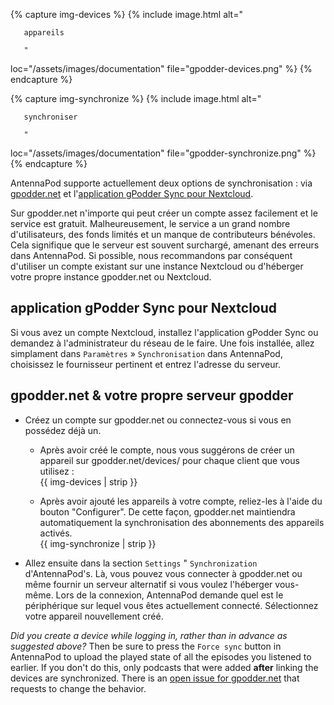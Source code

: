 {% capture img-devices %} {% include image.html alt="

       appareils

       "

loc="/assets/images/documentation" file="gpodder-devices.png" %} {% endcapture %}

{% capture img-synchronize %} {% include image.html alt="

       synchroniser

       "

loc="/assets/images/documentation" file="gpodder-synchronize.png" %} {%
endcapture %}

AntennaPod supporte actuellement deux options de synchronisation : via
[gpodder.net](https://gpodder.net/) et l'[application gPodder Sync pour
Nextcloud](https://apps.nextcloud.com/apps/gpoddersync).

Sur gpodder.net n'importe qui peut créer un compte assez facilement et le service
est gratuit. Malheureusement, le service a un grand nombre d'utilisateurs, des
fonds limités et un manque de contributeurs bénévoles. Cela signifique que le
serveur est souvent surchargé, amenant des erreurs dans AntennaPod. Si possible,
nous recommandons par conséquent d'utiliser un compte existant sur une instance
Nextcloud ou d'héberger votre propre instance gpodder.net ou Nextcloud.

## application gPodder Sync pour Nextcloud

Si vous avez un compte Nextcloud, installez l'application gPodder Sync ou
demandez à l'administrateur du réseau de le faire. Une fois installée, allez
simplament dans `Paramètres` » `Synchronisation` dans AntennaPod, choisissez le
fournisseur pertinent et entrez l'adresse du serveur.

## gpodder.net & votre propre serveur gpodder

- Créez un compte sur gpodder.net ou connectez-vous si vous en possédez déjà un.

   - Après avoir créé le compte, nous vous suggérons de créer un appareil sur
gpodder.net/devices/ pour chaque client que vous utilisez :<br />{{ img-devices | strip }}

   - Après avoir ajouté les appareils à votre compte, reliez-les à l'aide du bouton
"Configurer". De cette façon, gpodder.net maintiendra automatiquement la
synchronisation des abonnements des appareils activés.<br />{{ img-synchronize | strip }}
- Allez ensuite dans la section `Settings` " `Synchronization` d'AntennaPod's.
Là, vous pouvez vous connecter à gpodder.net ou même fournir un serveur
alternatif si vous voulez l'héberger vous-même. Lors de la connexion, AntennaPod
demande quel est le périphérique sur lequel vous êtes actuellement connecté.
Sélectionnez votre appareil nouvellement créé.

*Did you create a device while logging in, rather than in advance as suggested
above?* Then be sure to press the `Force sync` button in AntennaPod to upload
the played state of all the episodes you listened to earlier. If you don't do
this, only podcasts that were added **after** linking the devices are
synchronized. There is an [open issue for
gpodder.net](https://github.com/gpodder/mygpo/issues/388) that requests to
change the behavior.
